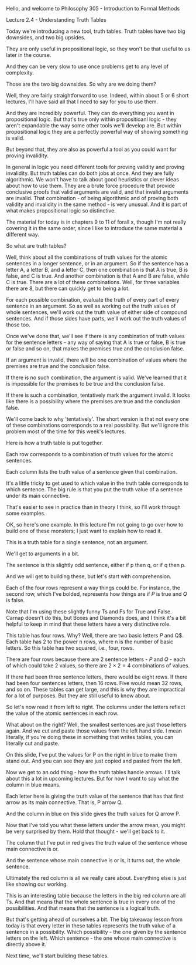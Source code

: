 Hello, and welcome to Philosophy 305 - Introduction to Formal Methods

Lecture 2.4 - Understanding Truth Tables

<new slide>

Today we're introducing a new tool, truth tables. Truth tables have two big downsides, and two big upsides.

They are only useful in propositional logic, so they won't be that useful to us later in the course.

And they can be very slow to use once problems get to any level of complexity.

Those are the two big downsides. So why are we doing them?

Well, they are fairly straightforward to use. Indeed, within about 5 or 6 short lectures, I'll have said all that I need to say for you to use them.

And they are incredibly powerful. They can do everything you want in propositional logic. But that's true only within propositioanl logic - they aren't expandable the way some other tools we'll develop are. But within propositional logic they are a perfectly powerful way of showing something is valid.

But beyond that, they are also as powerful a tool as you could want for proving invalidity.

In general in logic you need different tools for proving validity and proving invalidity. But truth tables can do both jobs at once. And they are fully algorithmic. We won't have to talk about good heuristics or clever ideas about how to use them. They are a brute force procedure that provide conclusive proofs that valid arguments are valid, and that invalid arguments are invalid. That combination - of being algorithmic and of proving both validity and invalidity in the same method - is very unusual. And it is part of what makes propositional logic so distinctive.

<new slide>

The material for today is in chapters 9 to 11 of forall x, though I'm not really covering it in the same order, since I like to introduce the same material a different way.

<new slide>

So what are truth tables?

Well, think about all the combinations of truth values for the atomic sentences in a longer sentence, or in an argument. So if the sentence has a letter A, a letter B, and a letter C, then one combination is that A is true, B is false, and C is true. And another combination is that A and B are false, while C is true. There are a lot of these combinations. Well, for three variables there are 8, but there can quickly get to being a lot.

<new slide>

For each possible combination, evaluate the truth of every part of every sentence in an argument. So as well as working out the truth values of whole sentences, we'll work out the truth value of either side of compound sentences. And if those sides have parts, we'll work out the truth values of those too.

<new slide>

Once we've done that, we'll see if there is any combination of truth values for the sentence letters - any way of saying that A is true or false, B is true or false and so on, that makes the premises true and the conclusion false.

<new slide>

If an argument is invalid, there will be one combination of values where the premises are true and the conclusion false.

<new slide>

If there is no such combination, the argument is valid. We've learned that it is impossible for the premises to be true and the conclusion false.

<new slide>

If there is such a combination, tentatively mark the argument invalid. It looks like there is a possibility where the premises are true and the conclusion false.

<new slide>

We'll come back to why 'tentatively'. The short version is that not every one of these combinations corresponds to a real possibility. But we'll ignore this problem most of the time for this week's lectures.

<new slide>

Here is how a truth table is put together.

Each row corresponds to a combination of truth values for the atomic sentences.

Each column lists the truth value of a sentence given that combination.

It's a little tricky to get used to which value in the truth table corresponds to which sentence. The big rule is that you put the truth value of a sentence under its main connective. 

That's easier to see in practice than in theory I think, so I'll work through some examples.

<new slide>

OK, so here's one example. In this lecture I'm not going to go over how to build one of these monsters; I just want to explain how to read it.

<new slide>

This is a truth table for a single sentence, not an argument. 

We'll get to arguments in a bit.

The sentence is this slightly odd sentence, either if p then q, or if q then p.

<new slide> 

And we will get to building these, but let's start with comprehension.

<new slide> 

Each of the four rows represent a way things could be. For instance, the second row, which I've bolded, represents how things are if $P$ is true and $Q$ is false.

Note that I'm using these slightly funny Ts and Fs for True and False. Carnap doesn't do this, but Boxes and Diamonds does, and I think it's a bit helpful to keep in mind that these letters have a very distinctive role.

<new slide>

This table has four rows. Why? Well, there are two basic letters $P$ and Q$. Each table has 2 to the power n rows, where n is the number of basic letters. So this table has two squared, i.e., four, rows.

There are four rows because there are 2 sentence letters - $P$ and $Q$ - each of which could take 2 values, so there are $2 \times 2 = 4$ combinations of values.

<new slide> 

If there had been three sentence letters, there would be eight rows. If there had been four sentences letters, then 16 rows. Five would mean 32 rows, and so on. These tables can get large, and this is why they are impractical for a lot of purposes. But they are still useful to know about.

<new slide>

So let's now read it from left to right. The columns under the letters reflect the value of the atomic sentences in each row. 

What about on the right? Well, the smallest sentences are just those letters again. And we cut and paste those values from the left hand side. I mean literally, if you're doing these in something that writes tables, you can literally cut and paste.

<new slide> 

On this slide, I've put the values for P on the right in blue to make them stand out. And you can see they are just copied and pasted from the left.

<new slide>

Now we get to an odd thing - how the truth tables handle arrows. I'll talk about this a lot in upcoming lectures. But for now I want to say what the column in blue means. 

<new slide> 

Each letter here is giving the truth value of the sentence that has that first arrow as its main connective. That is, P arrow Q.

<new slide>

And the column in blue on this slide gives the truth values for Q arrow P.

<new slide> 

Now that I've told you what these letters under the arrow mean, you might be very surprised by them. Hold that thought - we'll get back to it.

<new slide> 

The column that I've put in red gives the truth value of the sentence whose main connective is or.

And the sentence whose main connective is or is, it turns out, the whole sentence.

<new slide>

Ultimately the red column is all we really care about. Everything else is just like showing our working.

<new slide>

This is an interesting table because the letters in the big red column are all Ts. And that means that the whole sentence is true in every one of the possibilities. And that means that the sentence is a logical truth.

<new slide>

But that's getting ahead of ourselves a bit. The big takeaway lesson from today is that every letter in these tables represents the truth value of a sentence in a possibility. Which possibility - the one given by the sentence letters on the left. Which sentence - the one whose main connective is directly above it. 

Next time, we'll start building these tables.
